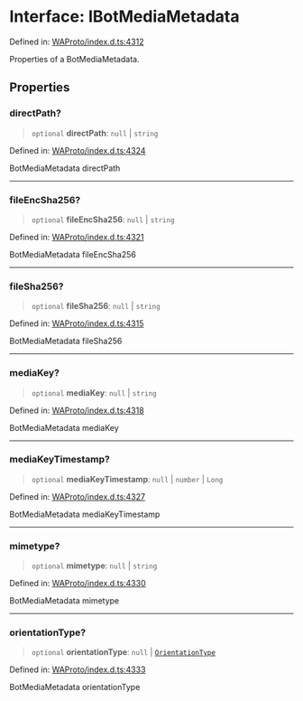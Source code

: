 # Interface: IBotMediaMetadata

Defined in: [WAProto/index.d.ts:4312](https://github.com/Fokusdotid/bail/blob/3bd64a6fd6e8fc52d3ec9ba842534bed26103555/WAProto/index.d.ts#L4312)

Properties of a BotMediaMetadata.

## Properties

### directPath?

> `optional` **directPath**: `null` \| `string`

Defined in: [WAProto/index.d.ts:4324](https://github.com/Fokusdotid/bail/blob/3bd64a6fd6e8fc52d3ec9ba842534bed26103555/WAProto/index.d.ts#L4324)

BotMediaMetadata directPath

***

### fileEncSha256?

> `optional` **fileEncSha256**: `null` \| `string`

Defined in: [WAProto/index.d.ts:4321](https://github.com/Fokusdotid/bail/blob/3bd64a6fd6e8fc52d3ec9ba842534bed26103555/WAProto/index.d.ts#L4321)

BotMediaMetadata fileEncSha256

***

### fileSha256?

> `optional` **fileSha256**: `null` \| `string`

Defined in: [WAProto/index.d.ts:4315](https://github.com/Fokusdotid/bail/blob/3bd64a6fd6e8fc52d3ec9ba842534bed26103555/WAProto/index.d.ts#L4315)

BotMediaMetadata fileSha256

***

### mediaKey?

> `optional` **mediaKey**: `null` \| `string`

Defined in: [WAProto/index.d.ts:4318](https://github.com/Fokusdotid/bail/blob/3bd64a6fd6e8fc52d3ec9ba842534bed26103555/WAProto/index.d.ts#L4318)

BotMediaMetadata mediaKey

***

### mediaKeyTimestamp?

> `optional` **mediaKeyTimestamp**: `null` \| `number` \| `Long`

Defined in: [WAProto/index.d.ts:4327](https://github.com/Fokusdotid/bail/blob/3bd64a6fd6e8fc52d3ec9ba842534bed26103555/WAProto/index.d.ts#L4327)

BotMediaMetadata mediaKeyTimestamp

***

### mimetype?

> `optional` **mimetype**: `null` \| `string`

Defined in: [WAProto/index.d.ts:4330](https://github.com/Fokusdotid/bail/blob/3bd64a6fd6e8fc52d3ec9ba842534bed26103555/WAProto/index.d.ts#L4330)

BotMediaMetadata mimetype

***

### orientationType?

> `optional` **orientationType**: `null` \| [`OrientationType`](../namespaces/BotMediaMetadata/enumerations/OrientationType.md)

Defined in: [WAProto/index.d.ts:4333](https://github.com/Fokusdotid/bail/blob/3bd64a6fd6e8fc52d3ec9ba842534bed26103555/WAProto/index.d.ts#L4333)

BotMediaMetadata orientationType
